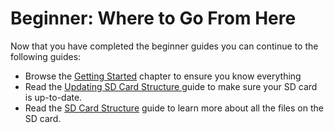 # Beginner: Where to Go From Here

Now that you have completed the beginner guides you can continue to the following guides:

* Browse the [Getting Started](../../getting-started/) chapter to ensure you know everything
* Read the [Updating SD Card Structure ](../../getting-started/updating-sd-card-structure.md)guide to make sure your SD card is up-to-date.
* Read the [SD Card Structure](../../getting-started/sd-card-structure.md) guide to learn more about all the files on the SD card.

